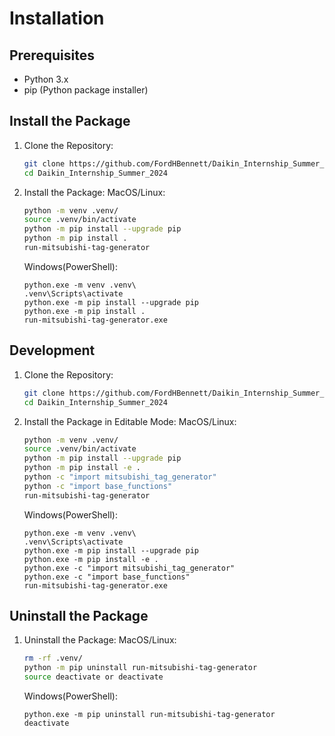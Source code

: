 # Installation

## Prerequisites
- Python 3.x
- pip (Python package installer)

## Install the Package

1. Clone the Repository:
    ```sh
    git clone https://github.com/FordHBennett/Daikin_Internship_Summer_2024.git
    cd Daikin_Internship_Summer_2024
    ```
2. Install the Package:
    MacOS/Linux:
    ```sh
    python -m venv .venv/
    source .venv/bin/activate
    python -m pip install --upgrade pip
    python -m pip install .
    run-mitsubishi-tag-generator
    ```

    Windows(PowerShell):
    ```pwsh
    python.exe -m venv .venv\
    .venv\Scripts\activate
    python.exe -m pip install --upgrade pip
    python.exe -m pip install .
    run-mitsubishi-tag-generator.exe
    ```

## Development
1. Clone the Repository:
    ```sh
    git clone https://github.com/FordHBennett/Daikin_Internship_Summer_2024.git
    cd Daikin_Internship_Summer_2024
    ```

2. Install the Package in Editable Mode:
    MacOS/Linux:
    ```sh
    python -m venv .venv/
    source .venv/bin/activate
    python -m pip install --upgrade pip
    python -m pip install -e .
    python -c "import mitsubishi_tag_generator"
    python -c "import base_functions"
    run-mitsubishi-tag-generator
    ```

    Windows(PowerShell):
    ```pwsh
    python.exe -m venv .venv\
    .venv\Scripts\activate
    python.exe -m pip install --upgrade pip
    python.exe -m pip install -e .
    python.exe -c "import mitsubishi_tag_generator"
    python.exe -c "import base_functions"
    run-mitsubishi-tag-generator.exe
    ```

## Uninstall the Package
1. Uninstall the Package:
    MacOS/Linux:
    ```sh
    rm -rf .venv/
    python -m pip uninstall run-mitsubishi-tag-generator
    source deactivate or deactivate
    ```

    Windows(PowerShell):
    ```pwsh
    python.exe -m pip uninstall run-mitsubishi-tag-generator
    deactivate
    ```



